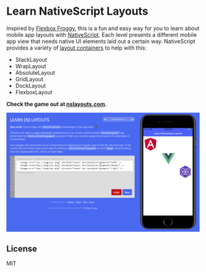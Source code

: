 # Learn NativeScript Layouts

Inspired by [Flexbox Froggy](http://flexboxfroggy.com/), this is a fun and easy way for you to learn about mobile app layouts with [NativeScript](https://www.nativescript.org). Each level presents a different mobile app view that needs native UI elements laid out a certain way. NativeScript provides a variety of [layout containers](https://docs.nativescript.org/ui/layout-containers) to help with this:

- StackLayout
- WrapLayout
- AbsoluteLayout
- GridLayout
- DockLayout
- FlexboxLayout

**Check the game out at [nslayouts.com](https://www.nslayouts.com/).**

![screenshot](./images/screenshot.png)

## License

MIT